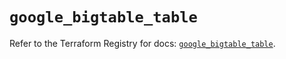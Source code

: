 # `google_bigtable_table`

Refer to the Terraform Registry for docs: [`google_bigtable_table`](https://registry.terraform.io/providers/hashicorp/google/6.36.0/docs/resources/bigtable_table).
